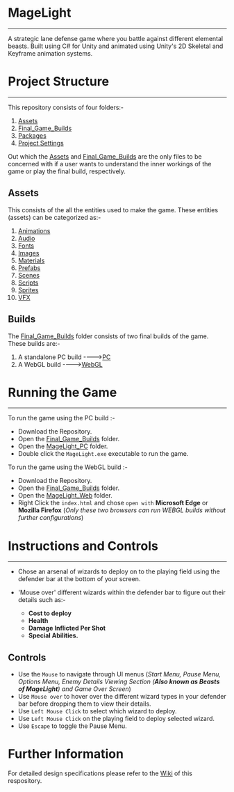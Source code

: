 # MageLight
***
A strategic lane defense game where you battle against different elemental beasts. Built using C# for Unity and animated using Unity's 2D Skeletal and Keyframe animation systems.

# Project Structure
***
This repository consists of four folders:-

1. [Assets](Assets)
2. [Final_Game_Builds](Final_Game_Builds)
3. [Packages](Packages)
4. [Project Settings](ProjectSettings)

Out which the [Assets](Assets) and [Final_Game_Builds](Final_Game_Builds) are the only files to be concerned with if a user wants to understand the inner workings of the game or play the final build, respectively.

## Assets
This consists of the all the entities used to make the game. These entities (assets) can be categorized as:-
1. [Animations](Assets/Animations)
2. [Audio](Assets/Audio)
3. [Fonts](Assets/Fonts)
4. [Images](Assets/Images)
5. [Materials](Assets/Material)
6. [Prefabs](Assets/Prefabs)
7. [Scenes](Assets/Scenes)
8. [Scripts](Assets/Scripts)
9. [Sprites](Assets/Sprites) 
10. [VFX](Assets/VFX)

## Builds
The [Final_Game_Builds](Final_Game_Builds) folder consists of two final builds of the game. These builds are:-

1. A standalone PC build ---->[PC](Final_Game_Builds/MageLight_PC)
2. A WebGL build         ---->[WebGL](Final_Game_Builds/MageLight_Web)

# Running the Game
***
To run the game using the PC build :-

- Download the Repository.
- Open the [Final_Game_Builds](Final_Game_Builds) folder.
- Open the [MageLight_PC](Final_Game_Builds/MageLight_PC) folder.
- Double click the `MageLight.exe` executable to run the game.

To run the game using the WebGL build :-

- Download the Repository.
- Open the [Final_Game_Builds](Final_Game_Builds) folder.
- Open the [MageLight_Web](Final_Game_Builds/MageLight_Web) folder.
- Right Click the `index.html` and chose `open with` **Microsoft Edge** or **Mozilla Firefox** (*Only these two browsers can run WEBGL builds without further configurations*)

# Instructions and Controls
***
- Chose an arsenal of wizards to deploy on to the playing field using the defender bar at the bottom of your screen.
- 'Mouse over' different wizards within the defender bar to figure out their details such as:-

   - **Cost to deploy**
   - **Health**
   - **Damage Inflicted Per Shot**
   - **Special Abilities.**

## Controls
- Use the `Mouse` to navigate through UI menus (*Start Menu, Pause Menu, Options Menu, Enemy Details Viewing Section (**Also known as Beasts of MageLight**) and Game Over Screen*)
- Use `Mouse over` to hover over the different wizard types in your defender bar before dropping them to view their details.
- Use `Left Mouse Click` to select which wizard to deploy.
- Use `Left Mouse Click` on the playing field to deploy selected wizard. 
- Use `Escape` to toggle the Pause Menu.

# Further Information

For detailed design specifications please refer to the [Wiki](https://github.com/HishamJaffar98/MageLight/wiki/MageLight-Design) of this respository.

